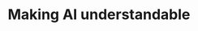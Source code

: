---
image: "https://images.unsplash.com/photo-1531747118685-ca8fa6e08806?ixlib=rb-1.2.1&ixid=MnwxMjA3fDB8MHxwaG90by1wYWdlfHx8fGVufDB8fHx8&auto=format&fit=crop&w=1045&q=80"
title: "Making AI understandable"
description: "To focus on making the whole aspect of AI more understandable and interpretable through techniques on Explainable AI, Interpretable AI and human-in-the-loop learning."
label: "Check Features"
link: "#/"

---